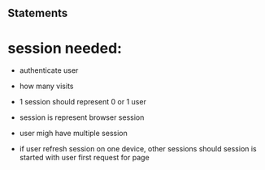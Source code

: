 ## Statements

# session needed:
* authenticate user
* how many visits


* 1 session should represent 0 or 1 user 
* session is represent browser session
* user migh have multiple session
* if user refresh session on one device, other sessions should
 session is started with user first request for page
